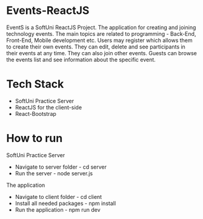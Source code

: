 # Events-ReactJS
EventS is a SoftUni ReactJS Project. The application for creating and joining technology events. The main topics are related to programming - Back-End, Front-End, Mobile development etc. Users may register which allows them to create their own events. They can edit, delete and see participants in their events at any time. They can also join other events. Guests can browse the events list and see information about the specific event.

# Tech Stack
- SoftUni Practice Server
- ReactJS for the client-side
- React-Bootstrap

# How to run
SoftUni Practice Server
- Navigate to server folder - cd server
- Run the server - node server.js

The application
- Navigate to client folder - cd client
- Install all needed packages - npm install
- Run the application - npm run dev